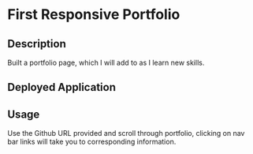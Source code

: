 # First Responsive Portfolio

## Description

Built a portfolio page, which I will add to as I learn new skills. 

## Deployed Application

## Usage

Use the Github URL provided and scroll through portfolio, clicking on nav bar links will take you to corresponding information.

